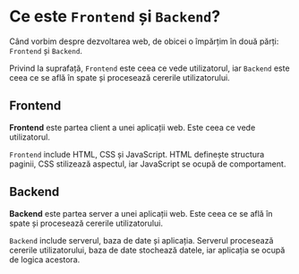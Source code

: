 # Ce este `Frontend` și `Backend`?

Când vorbim despre dezvoltarea web, de obicei o împărțim în două părți: `Frontend` și `Backend`.

Privind la suprafață, `Frontend` este ceea ce vede utilizatorul, iar `Backend` este ceea ce se află în spate și procesează cererile utilizatorului.

## Frontend

**Frontend** este partea client a unei aplicații web. Este ceea ce vede utilizatorul.

`Frontend` include HTML, CSS și JavaScript. HTML definește structura paginii, CSS stilizează aspectul, iar JavaScript se ocupă de comportament.

## Backend

**Backend** este partea server a unei aplicații web. Este ceea ce se află în spate și procesează cererile utilizatorului.

`Backend` include serverul, baza de date și aplicația. Serverul procesează cererile utilizatorului, baza de date stochează datele, iar aplicația se ocupă de logica acestora.